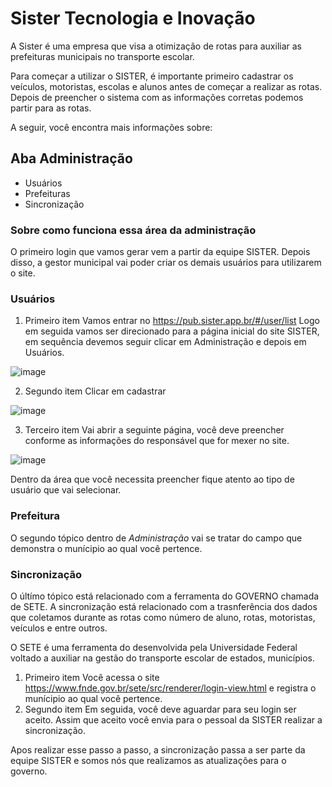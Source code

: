 # Sister Tecnologia e Inovação

A Sister é uma empresa que visa a otimização de rotas para auxiliar as prefeituras municipais no transporte escolar. 

Para começar a utilizar o SISTER, é importante primeiro cadastrar os veículos, motoristas, escolas e alunos antes de começar a realizar as rotas. Depois de preencher o sistema com as informações corretas podemos partir para as rotas.

A seguir, você encontra mais informações sobre: 

## Aba Administração
* Usuários
* Prefeituras
* Sincronização  

### Sobre como funciona essa área da administração 
O primeiro login que vamos gerar vem a partir da equipe SISTER. Depois disso, a gestor municipal vai poder criar os demais usuários para utilizarem o site.

### Usuários
1. Primeiro item
Vamos entrar no https://pub.sister.app.br/#/user/list
Logo em seguida vamos ser direcionado para a página inicial do site SISTER, em sequência devemos seguir clicar em Administração e depois em Usuários.

![image](https://github.com/user-attachments/assets/e9b50a78-21ac-4920-87a4-1a774e424c95)

2. Segundo item
Clicar em cadastrar

![image](https://github.com/user-attachments/assets/c22f471a-ea34-40a7-b974-cf1078cbd7ab)

3. Terceiro item
Vai abrir a seguinte página, você deve preencher conforme as informações do responsável que for mexer no site.

![image](https://github.com/user-attachments/assets/fe8dff8a-4bf1-4ef4-a296-c0f6ca4ef1df)

Dentro da área que você necessita preencher fique atento ao tipo de usuário que vai selecionar.


### Prefeitura
O segundo tópico dentro de *Administração* vai se tratar do campo que demonstra o munícipio ao qual você pertence.

### Sincronização
O últímo tópico está relacionado com a ferramenta do GOVERNO chamada de SETE. A sincronização está relacionado com a trasnferência dos dados que coletamos durante as rotas como número de aluno, rotas, motoristas, veículos e entre outros.

O SETE é uma ferramenta do desenvolvida pela Universidade Federal voltado a auxiliar na gestão do transporte escolar de estados, municípios.

1. Primeiro item
  Você acessa o site https://www.fnde.gov.br/sete/src/renderer/login-view.html e registra o munícipio ao qual você pertence.
2. Segundo item
   Em seguida, você deve aguardar para seu login ser aceito. Assim que aceito você envia para o pessoal da SISTER realizar a sincronização.

Apos realizar esse passo a passo, a sincronização passa a ser parte da equipe SISTER e somos nós que realizamos as atualizações para o governo.
